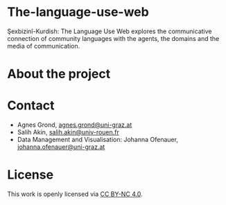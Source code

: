 # The-language-use-web
Şexbizinî-Kurdish: The Language Use Web explores the communicative connection of community languages with the agents, the domains and the media of communication.

# About the project

# Contact
* Agnes Grond, [agnes.grond@uni-graz.at](mailto:agnes.grond@uni-graz.at)
* Salih Akin, [salih.akin@univ-rouen.fr](mailto:salih.akin@univ-rouen.fr)
* Data Management and Visualisation: Johanna Ofenauer, [johanna.ofenauer@uni-graz.at](mailto:johanna.ofenauer@uni-graz.at)

# License
This work is openly licensed via [CC BY-NC 4.0](https://creativecommons.org/licenses/by-nc/4.0/).
